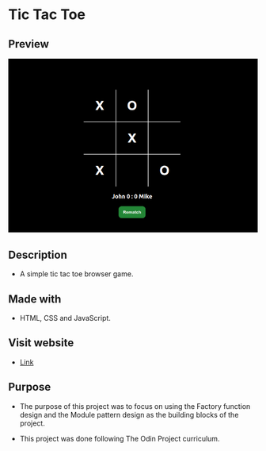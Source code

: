 # Tic Tac Toe

## Preview
![screenshot](assets/tictactoe.png)

## Description
* A simple tic tac toe browser game.

## Made with
* HTML, CSS and JavaScript.

## Visit website
* [Link](https://jovan-nsty.github.io/tic-tac-toe/)

## Purpose
* The purpose of this project was to focus on using the Factory function design and the Module pattern design as the building blocks of the project.

* This project was done following The Odin Project curriculum.